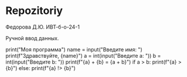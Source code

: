# Repozitoriy

Федорова Д.Ю. ИВТ-б-о-24-1

Ручной ввод данных.

print("Моя программа")
name = input("Введите имя: ")
print(f"Здравствуйте, {name}")
a = int(input("Введите a: "))
b = int(input("Введите b: "))
print(f"{a} + {b} = {a + b}")
if a > b:
    print(f"{a} > {b}")
else:
    print(f"{a} !> {b}")